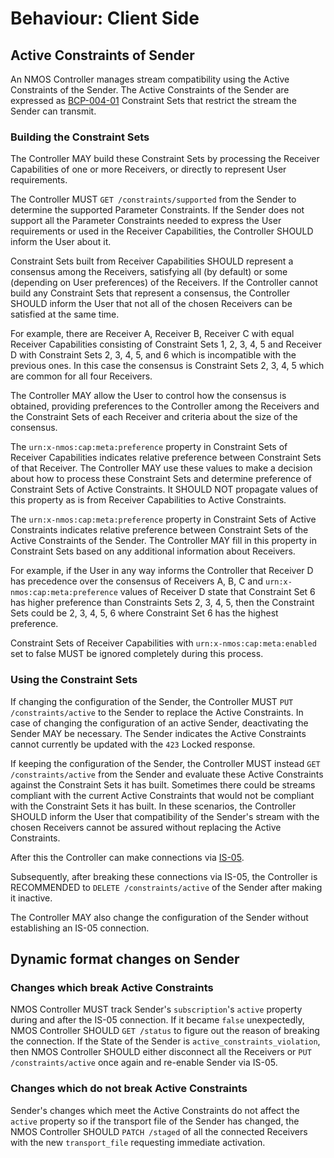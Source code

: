 # Behaviour: Client Side

## Active Constraints of Sender

An NMOS Controller manages stream compatibility using the Active Constraints of the Sender.
The Active Constraints of the Sender are expressed as [BCP-004-01][] Constraint Sets that restrict the stream the Sender can transmit.

### Building the Constraint Sets

The Controller MAY build these Constraint Sets by processing the Receiver Capabilities of one or more Receivers, or directly to represent User requirements.

The Controller MUST `GET /constraints/supported` from the Sender to determine the supported Parameter Constraints.
If the Sender does not support all the Parameter Constraints needed to express the User requirements or used in the Receiver Capabilities, the Controller SHOULD inform the User about it.

Constraint Sets built from Receiver Capabilities SHOULD represent a consensus among the Receivers, satisfying all (by default) or some (depending on User preferences) of the Receivers.
If the Controller cannot build any Constraint Sets that represent a consensus, the Controller SHOULD inform the User that not all of the chosen Receivers can be satisfied at the same time.

For example, there are Receiver A, Receiver B, Receiver C with equal Receiver Capabilities consisting of Constraint Sets 1, 2, 3, 4, 5 and Receiver D with Constraint Sets 2, 3, 4, 5, and 6 which is incompatible with the previous ones.
In this case the consensus is Constraint Sets 2, 3, 4, 5 which are common for all four Receivers.

The Controller MAY allow the User to control how the consensus is obtained, providing preferences to the Controller among the Receivers and the Constraint Sets of each Receiver and criteria about the size of the consensus.

The `urn:x-nmos:cap:meta:preference` property in Constraint Sets of Receiver Capabilities indicates relative preference between Constraint Sets of that Receiver.
The Controller MAY use these values to make a decision about how to process these Constraint Sets and determine preference of Constraint Sets of Active Constraints.
It SHOULD NOT propagate values of this property as is from Receiver Capabilities to Active Constraints.

The `urn:x-nmos:cap:meta:preference` property in Constraint Sets of Active Constraints indicates relative preference between Constraint Sets of the Active Constraints of the Sender.
The Controller MAY fill in this property in Constraint Sets based on any additional information about Receivers.

For example, if the User in any way informs the Controller that Receiver D has precedence over the consensus of Receivers A, B, C and `urn:x-nmos:cap:meta:preference` values of Receiver D state that Constraint Set 6 has higher preference than Constraints Sets 2, 3, 4, 5, then the Constraint Sets could be 2, 3, 4, 5, 6 where Constraint Set 6 has the highest preference.

Constraint Sets of Receiver Capabilities with `urn:x-nmos:cap:meta:enabled` set to false MUST be ignored completely during this process.

### Using the Constraint Sets

If changing the configuration of the Sender, the Controller MUST `PUT /constraints/active` to the Sender to replace the Active Constraints.
In case of changing the configuration of an active Sender, deactivating the Sender MAY be necessary.
The Sender indicates the Active Constraints cannot currently be updated with the `423` Locked response.

If keeping the configuration of the Sender, the Controller MUST instead `GET /constraints/active` from the Sender and evaluate these Active Constraints against the Constraint Sets it has built.
Sometimes there could be streams compliant with the current Active Constraints that would not be compliant with the Constraint Sets it has built.
In these scenarios, the Controller SHOULD inform the User that compatibility of the Sender's stream with the chosen Receivers cannot be assured without replacing the Active Constraints.

After this the Controller can make connections via [IS-05][].

Subsequently, after breaking these connections via IS-05, the Controller is RECOMMENDED to `DELETE /constraints/active` of the Sender after making it inactive.

The Controller MAY also change the configuration of the Sender without establishing an IS-05 connection.

## Dynamic format changes on Sender

### Changes which break Active Constraints

NMOS Controller MUST track Sender's `subscription`'s `active` property during and after the IS-05 connection. If it became `false` unexpectedly, NMOS Controller SHOULD `GET /status` to figure out the reason of breaking the connection. If the State of the Sender is `active_constraints_violation`, then NMOS Controller SHOULD either disconnect all the Receivers or `PUT /constraints/active` once again and re-enable Sender via IS-05.

### Changes which do not break Active Constraints

Sender's changes which meet the Active Constraints do not affect the `active` property so if the transport file of the Sender has changed, the NMOS Controller SHOULD `PATCH /staged` of all the connected Receivers with the new `transport_file` requesting immediate activation.

[BCP-004-01]: https://specs.amwa.tv/bcp-004-01/
[IS-05]: https://specs.amwa.tv/is-05/

